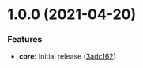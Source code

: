 # 1.0.0 (2021-04-20)


### Features

* **core:** Initial release ([3adc162](https://github.com/oblakstudio/asset-manifest/commit/3adc1626b779dc2e43582f1bb976ad38fc872fc4))
